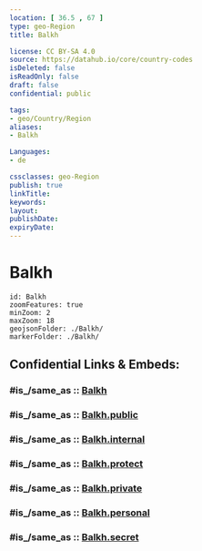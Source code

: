 ```yaml
---
location: [ 36.5 , 67 ] 
type: geo-Region
title: Balkh

license: CC BY-SA 4.0
source: https://datahub.io/core/country-codes
isDeleted: false
isReadOnly: false
draft: false
confidential: public

tags:
- geo/Country/Region
aliases:
- Balkh

Languages:
- de

cssclasses: geo-Region
publish: true
linkTitle: 
keywords: 
layout: 
publishDate: 
expiryDate: 
---
```


# Balkh

```leaflet
id: Balkh
zoomFeatures: true 
minZoom: 2 
maxZoom: 18
geojsonFolder: ./Balkh/
markerFolder: ./Balkh/
```


## Confidential Links & Embeds: 

### #is_/same_as :: [Balkh](/_Standards/Earth/Continent/Asia/Asia~Central/Afghanistan/provinces~Afghanistan/Balkh.md) 

### #is_/same_as :: [Balkh.public](/_public/Earth/Continent/Asia/Asia~Central/Afghanistan/provinces~Afghanistan/Balkh.public.md) 

### #is_/same_as :: [Balkh.internal](/_internal/Earth/Continent/Asia/Asia~Central/Afghanistan/provinces~Afghanistan/Balkh.internal.md) 

### #is_/same_as :: [Balkh.protect](/_protect/Earth/Continent/Asia/Asia~Central/Afghanistan/provinces~Afghanistan/Balkh.protect.md) 

### #is_/same_as :: [Balkh.private](/_private/Earth/Continent/Asia/Asia~Central/Afghanistan/provinces~Afghanistan/Balkh.private.md) 

### #is_/same_as :: [Balkh.personal](/_personal/Earth/Continent/Asia/Asia~Central/Afghanistan/provinces~Afghanistan/Balkh.personal.md) 

### #is_/same_as :: [Balkh.secret](/_secret/Earth/Continent/Asia/Asia~Central/Afghanistan/provinces~Afghanistan/Balkh.secret.md)


